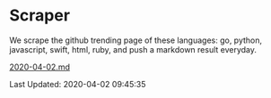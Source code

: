 # Scraper

We scrape the github trending page of these languages: go, python, javascript, swift, html, ruby, and push a markdown result everyday.

[2020-04-02.md](https://github.com/henson/Scraper/blob/master/2020-04-02.md)

Last Updated: 2020-04-02 09:45:35